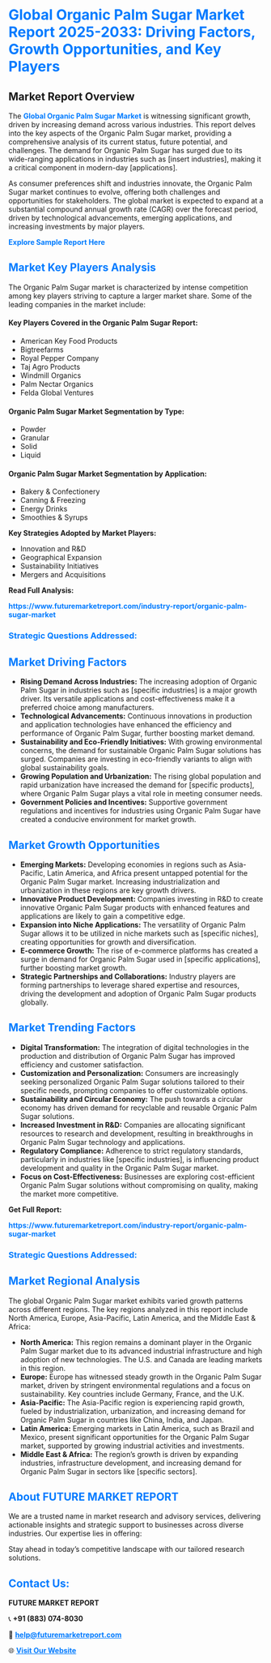 <h1 style="color: #007BFF;">Global Organic Palm Sugar Market Report 2025-2033: Driving Factors, Growth Opportunities, and Key Players</h1>

<section id="overview">
<h2>Market Report Overview</h2>
<p>The <a href="https://www.futuremarketreport.com/industry-report/organic-palm-sugar-market" style="color: #007BFF; text-decoration: none;"><strong>Global Organic Palm Sugar Market</strong></a> is witnessing significant growth, driven by increasing demand across various industries. This report delves into the key aspects of the Organic Palm Sugar market, providing a comprehensive analysis of its current status, future potential, and challenges. The demand for Organic Palm Sugar has surged due to its wide-ranging applications in industries such as [insert industries], making it a critical component in modern-day [applications].</p>
<p>As consumer preferences shift and industries innovate, the Organic Palm Sugar market continues to evolve, offering both challenges and opportunities for stakeholders. The global market is expected to expand at a substantial compound annual growth rate (CAGR) over the forecast period, driven by technological advancements, emerging applications, and increasing investments by major players.</p>
</section>

<section id="overview">
<p><a href="https://www.futuremarketreport.com/request-sample/reportId=63778" style="color: #007BFF; text-decoration: none;"><strong>Explore Sample Report Here</strong></a></p>
</section>

<section id="key-players">
<h2 style="color: #007BFF;">Market Key Players Analysis</h2>
<p>The Organic Palm Sugar market is characterized by intense competition among key players striving to capture a larger market share. Some of the leading companies in the market include:</p>
<h4>Key Players Covered in the Organic Palm Sugar Report:</h4>
<ul><li>American Key Food Products</li><li>Bigtreefarms</li><li>Royal Pepper Company</li><li>Taj Agro Products</li><li>Windmill Organics</li><li>Palm Nectar Organics</li><li>Felda Global Ventures</li></ul>
<h4>Organic Palm Sugar Market Segmentation by Type:</h4>
<ul><li>Powder</li><li>Granular</li><li>Solid</li><li>Liquid</li></ul>

<h4>Organic Palm Sugar Market Segmentation by Application:</h4>
<ul><li>Bakery &amp; Confectionery</li><li>Canning &amp; Freezing</li><li>Energy Drinks</li><li>Smoothies &amp; Syrups</li></ul>
<p><strong>Key Strategies Adopted by Market Players:</strong></p>
<ul>
<li>Innovation and R&D</li>
<li>Geographical Expansion</li>
<li>Sustainability Initiatives</li>
<li>Mergers and Acquisitions</li>
</ul>
</section>

<section>
<p><strong>Read Full Analysis: </strong></p><a href="https://www.futuremarketreport.com/industry-report/organic-palm-sugar-market" style="color: #007BFF; text-decoration: none;"><strong>https://www.futuremarketreport.com/industry-report/organic-palm-sugar-market</strong></a>
<h3 style="color: #007BFF;">Strategic Questions Addressed:</h3>
</section>

<section id="driving-factors">
<h2 style="color: #007BFF;">Market Driving Factors</h2>
<ul>
<li><strong>Rising Demand Across Industries:</strong> The increasing adoption of Organic Palm Sugar in industries such as [specific industries] is a major growth driver. Its versatile applications and cost-effectiveness make it a preferred choice among manufacturers.</li>
<li><strong>Technological Advancements:</strong> Continuous innovations in production and application technologies have enhanced the efficiency and performance of Organic Palm Sugar, further boosting market demand.</li>
<li><strong>Sustainability and Eco-Friendly Initiatives:</strong> With growing environmental concerns, the demand for sustainable Organic Palm Sugar solutions has surged. Companies are investing in eco-friendly variants to align with global sustainability goals.</li>
<li><strong>Growing Population and Urbanization:</strong> The rising global population and rapid urbanization have increased the demand for [specific products], where Organic Palm Sugar plays a vital role in meeting consumer needs.</li>
<li><strong>Government Policies and Incentives:</strong> Supportive government regulations and incentives for industries using Organic Palm Sugar have created a conducive environment for market growth.</li>
</ul>
</section>

<section id="growth-opportunities">
<h2 style="color: #007BFF;">Market Growth Opportunities</h2>
<ul>
<li><strong>Emerging Markets:</strong> Developing economies in regions such as Asia-Pacific, Latin America, and Africa present untapped potential for the Organic Palm Sugar market. Increasing industrialization and urbanization in these regions are key growth drivers.</li>
<li><strong>Innovative Product Development:</strong> Companies investing in R&D to create innovative Organic Palm Sugar products with enhanced features and applications are likely to gain a competitive edge.</li>
<li><strong>Expansion into Niche Applications:</strong> The versatility of Organic Palm Sugar allows it to be utilized in niche markets such as [specific niches], creating opportunities for growth and diversification.</li>
<li><strong>E-commerce Growth:</strong> The rise of e-commerce platforms has created a surge in demand for Organic Palm Sugar used in [specific applications], further boosting market growth.</li>
<li><strong>Strategic Partnerships and Collaborations:</strong> Industry players are forming partnerships to leverage shared expertise and resources, driving the development and adoption of Organic Palm Sugar products globally.</li>
</ul>
</section>

<section id="trending-factors">
<h2 style="color: #007BFF;">Market Trending Factors</h2>
<ul>
<li><strong>Digital Transformation:</strong> The integration of digital technologies in the production and distribution of Organic Palm Sugar has improved efficiency and customer satisfaction.</li>
<li><strong>Customization and Personalization:</strong> Consumers are increasingly seeking personalized Organic Palm Sugar solutions tailored to their specific needs, prompting companies to offer customizable options.</li>
<li><strong>Sustainability and Circular Economy:</strong> The push towards a circular economy has driven demand for recyclable and reusable Organic Palm Sugar solutions.</li>
<li><strong>Increased Investment in R&D:</strong> Companies are allocating significant resources to research and development, resulting in breakthroughs in Organic Palm Sugar technology and applications.</li>
<li><strong>Regulatory Compliance:</strong> Adherence to strict regulatory standards, particularly in industries like [specific industries], is influencing product development and quality in the Organic Palm Sugar market.</li>
<li><strong>Focus on Cost-Effectiveness:</strong> Businesses are exploring cost-efficient Organic Palm Sugar solutions without compromising on quality, making the market more competitive.</li>
</ul>
</section>

<section>
<p><strong>Get Full Report: </strong></p><a href="https://www.futuremarketreport.com/industry-report/organic-palm-sugar-market" style="color: #007BFF; text-decoration: none;"><strong>https://www.futuremarketreport.com/industry-report/organic-palm-sugar-market</strong></a>
<h3 style="color: #007BFF;">Strategic Questions Addressed:</h3>
</section>


<section id="regional-analysis">
<h2 style="color: #007BFF;">Market Regional Analysis</h2>
<p>The global Organic Palm Sugar market exhibits varied growth patterns across different regions. The key regions analyzed in this report include North America, Europe, Asia-Pacific, Latin America, and the Middle East & Africa:</p>
<ul>
<li><strong>North America:</strong> This region remains a dominant player in the Organic Palm Sugar market due to its advanced industrial infrastructure and high adoption of new technologies. The U.S. and Canada are leading markets in this region.</li>
<li><strong>Europe:</strong> Europe has witnessed steady growth in the Organic Palm Sugar market, driven by stringent environmental regulations and a focus on sustainability. Key countries include Germany, France, and the U.K.</li>
<li><strong>Asia-Pacific:</strong> The Asia-Pacific region is experiencing rapid growth, fueled by industrialization, urbanization, and increasing demand for Organic Palm Sugar in countries like China, India, and Japan.</li>
<li><strong>Latin America:</strong> Emerging markets in Latin America, such as Brazil and Mexico, present significant opportunities for the Organic Palm Sugar market, supported by growing industrial activities and investments.</li>
<li><strong>Middle East & Africa:</strong> The region’s growth is driven by expanding industries, infrastructure development, and increasing demand for Organic Palm Sugar in sectors like [specific sectors].</li>
</ul>
</section>

<footer>
<h2 style="color: #007BFF;">About FUTURE MARKET REPORT</h2>
<p>We are a trusted name in market research and advisory services, delivering actionable insights and strategic support to businesses across diverse industries. Our expertise lies in offering:</p>

<p>Stay ahead in today’s competitive landscape with our tailored research solutions.</p>

<h2 style="color: #007BFF;">Contact Us:</h2>
<p><strong>FUTURE MARKET REPORT</strong></p>
<p>📞 <strong>+91 (883) 074-8030</strong></p>
<p>📧 <strong><a href="mailto:help@futuremarketreport.com" style="color: #007BFF;">help@futuremarketreport.com</a></strong></p>
<p>🌐 <strong><a href="https://www.futuremarketreport.com/" style="color: #007BFF;">Visit Our Website</a></strong></p>
</footer>